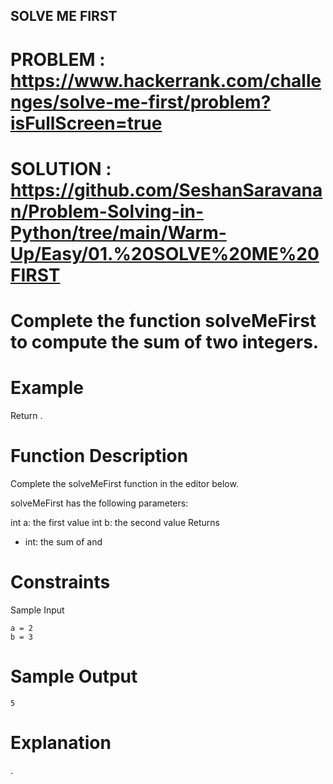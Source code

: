 ## SOLVE ME FIRST

# PROBLEM  : https://www.hackerrank.com/challenges/solve-me-first/problem?isFullScreen=true
# SOLUTION : https://github.com/SeshanSaravanan/Problem-Solving-in-Python/tree/main/Warm-Up/Easy/01.%20SOLVE%20ME%20FIRST


# Complete the function solveMeFirst to compute the sum of two integers.

# Example


Return .

# Function Description

Complete the solveMeFirst function in the editor below.

solveMeFirst has the following parameters:

int a: the first value
int b: the second value
Returns
- int: the sum of  and 

# Constraints


Sample Input
```
a = 2
b = 3
```
# Sample Output
```
5
```
# Explanation

.
